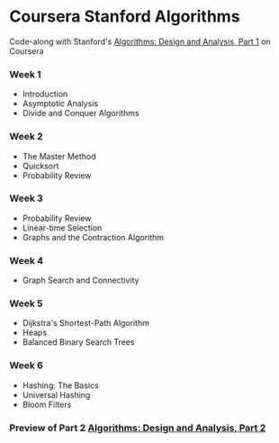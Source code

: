 # Coursera Stanford Algorithms

Code-along with Stanford's [Algorithms: Design and Analysis, Part 1](https://www.coursera.org/course/algo) on Coursera


### Week 1
- Introduction
- Asymptotic Analysis
- Divide and Conquer Algorithms

### Week 2
- The Master Method
- Quicksort
- Probability Review

### Week 3
- Probability Review
- Linear-time Selection
- Graphs and the Contraction Algorithm

### Week 4
- Graph Search and Connectivity

### Week 5
- Dijkstra's Shortest-Path Algorithm
- Heaps
- Balanced Binary Search Trees

### Week 6
- Hashing: The Basics
- Universal Hashing
- Bloom Filters


### Preview of Part 2 [Algorithms: Design and Analysis, Part 2](https://www.coursera.org/course/algo2)
